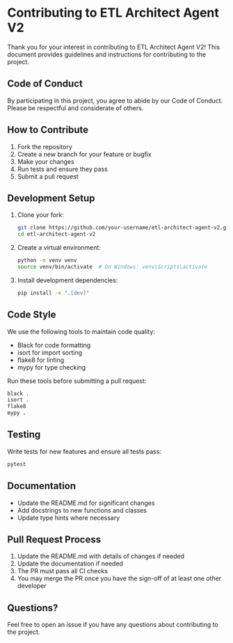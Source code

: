 # Contributing to ETL Architect Agent V2

Thank you for your interest in contributing to ETL Architect Agent V2! This document provides guidelines and instructions for contributing to the project.

## Code of Conduct

By participating in this project, you agree to abide by our Code of Conduct. Please be respectful and considerate of others.

## How to Contribute

1. Fork the repository
2. Create a new branch for your feature or bugfix
3. Make your changes
4. Run tests and ensure they pass
5. Submit a pull request

## Development Setup

1. Clone your fork:

   ```bash
   git clone https://github.com/your-username/etl-architect-agent-v2.git
   cd etl-architect-agent-v2
   ```

2. Create a virtual environment:

   ```bash
   python -m venv venv
   source venv/bin/activate  # On Windows: venv\Scripts\activate
   ```

3. Install development dependencies:
   ```bash
   pip install -e ".[dev]"
   ```

## Code Style

We use the following tools to maintain code quality:

- Black for code formatting
- isort for import sorting
- flake8 for linting
- mypy for type checking

Run these tools before submitting a pull request:

```bash
black .
isort .
flake8
mypy .
```

## Testing

Write tests for new features and ensure all tests pass:

```bash
pytest
```

## Documentation

- Update the README.md for significant changes
- Add docstrings to new functions and classes
- Update type hints where necessary

## Pull Request Process

1. Update the README.md with details of changes if needed
2. Update the documentation if needed
3. The PR must pass all CI checks
4. You may merge the PR once you have the sign-off of at least one other developer

## Questions?

Feel free to open an issue if you have any questions about contributing to the project.
